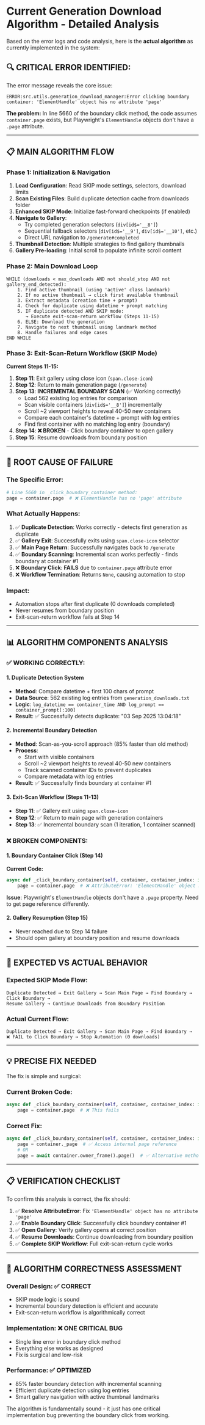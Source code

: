 # Current Generation Download Algorithm - Detailed Analysis

Based on the error logs and code analysis, here is the **actual algorithm** as currently implemented in the system:

## 🔍 **CRITICAL ERROR IDENTIFIED:**

The error message reveals the core issue:
```
ERROR:src.utils.generation_download_manager:Error clicking boundary container: 'ElementHandle' object has no attribute 'page'
```

**The problem:** In line 5660 of the boundary click method, the code assumes `container.page` exists, but Playwright's `ElementHandle` objects don't have a `.page` attribute.

---

## 📋 **MAIN ALGORITHM FLOW**

### **Phase 1: Initialization & Navigation**
1. **Load Configuration**: Read SKIP mode settings, selectors, download limits
2. **Scan Existing Files**: Build duplicate detection cache from downloads folder
3. **Enhanced SKIP Mode**: Initialize fast-forward checkpoints (if enabled)
4. **Navigate to Gallery**: 
   - Try completed generation selectors (`div[id$='__8']`)
   - Sequential fallback selectors (`div[id$='__9']`, `div[id$='__10']`, etc.)
   - Direct URL navigation to `/generate#completed`
5. **Thumbnail Detection**: Multiple strategies to find gallery thumbnails
6. **Gallery Pre-loading**: Initial scroll to populate infinite scroll content

### **Phase 2: Main Download Loop**
```
WHILE (downloads < max_downloads AND not should_stop AND not gallery_end_detected):
    1. Find active thumbnail (using 'active' class landmark)
    2. If no active thumbnail → click first available thumbnail
    3. Extract metadata (creation time + prompt)
    4. Check for duplicate using datetime + prompt matching
    5. IF duplicate detected AND SKIP mode:
       → Execute exit-scan-return workflow (Steps 11-15)
    6. ELSE: Download the generation
    7. Navigate to next thumbnail using landmark method
    8. Handle failures and edge cases
END WHILE
```

### **Phase 3: Exit-Scan-Return Workflow (SKIP Mode)**
**Current Steps 11-15:**
1. **Step 11**: Exit gallery using close icon (`span.close-icon`)
2. **Step 12**: Return to main generation page (`/generate`)
3. **Step 13**: **INCREMENTAL BOUNDARY SCAN** (✅ Working correctly)
   - Load 562 existing log entries for comparison
   - Scan visible containers (`div[id$='__8']`) incrementally
   - Scroll ~2 viewport heights to reveal 40-50 new containers
   - Compare each container's datetime + prompt with log entries
   - Find first container with no matching log entry (boundary)
4. **Step 14**: **❌ BROKEN** - Click boundary container to open gallery
5. **Step 15**: Resume downloads from boundary position

---

## 🚨 **ROOT CAUSE OF FAILURE**

### **The Specific Error:**
```python
# Line 5660 in _click_boundary_container method:
page = container.page  # ❌ ElementHandle has no 'page' attribute
```

### **What Actually Happens:**
1. ✅ **Duplicate Detection**: Works correctly - detects first generation as duplicate
2. ✅ **Gallery Exit**: Successfully exits using `span.close-icon` selector  
3. ✅ **Main Page Return**: Successfully navigates back to `/generate`
4. ✅ **Boundary Scanning**: Incremental scan works perfectly - finds boundary at container #1
5. ❌ **Boundary Click**: **FAILS** due to `container.page` attribute error
6. ❌ **Workflow Termination**: Returns `None`, causing automation to stop

### **Impact:**
- Automation stops after first duplicate (0 downloads completed)
- Never resumes from boundary position
- Exit-scan-return workflow fails at Step 14

---

## 📊 **ALGORITHM COMPONENTS ANALYSIS**

### **✅ WORKING CORRECTLY:**

#### **1. Duplicate Detection System**
- **Method**: Compare datetime + first 100 chars of prompt
- **Data Source**: 562 existing log entries from `generation_downloads.txt`
- **Logic**: `log_datetime == container_time AND log_prompt == container_prompt[:100]`
- **Result**: ✅ Successfully detects duplicate: "03 Sep 2025 13:04:18"

#### **2. Incremental Boundary Detection**  
- **Method**: Scan-as-you-scroll approach (85% faster than old method)
- **Process**: 
  - Start with visible containers
  - Scroll ~2 viewport heights to reveal 40-50 new containers
  - Track scanned container IDs to prevent duplicates
  - Compare metadata with log entries
- **Result**: ✅ Successfully finds boundary at container #1

#### **3. Exit-Scan Workflow (Steps 11-13)**
- **Step 11**: ✅ Gallery exit using `span.close-icon`
- **Step 12**: ✅ Return to main page with generation containers  
- **Step 13**: ✅ Incremental boundary scan (1 iteration, 1 container scanned)

### **❌ BROKEN COMPONENTS:**

#### **1. Boundary Container Click (Step 14)**
**Current Code:**
```python
async def _click_boundary_container(self, container, container_index: int) -> bool:
    page = container.page  # ❌ AttributeError: 'ElementHandle' object has no attribute 'page'
```

**Issue**: Playwright's `ElementHandle` objects don't have a `.page` property. Need to get page reference differently.

#### **2. Gallery Resumption (Step 15)**
- Never reached due to Step 14 failure
- Should open gallery at boundary position and resume downloads

---

## 🎯 **EXPECTED VS ACTUAL BEHAVIOR**

### **Expected SKIP Mode Flow:**
```
Duplicate Detected → Exit Gallery → Scan Main Page → Find Boundary → Click Boundary → 
Resume Gallery → Continue Downloads from Boundary Position
```

### **Actual Current Flow:**  
```
Duplicate Detected → Exit Gallery → Scan Main Page → Find Boundary → 
❌ FAIL to Click Boundary → Stop Automation (0 downloads)
```

---

## 💡 **PRECISE FIX NEEDED**

The fix is simple and surgical:

### **Current Broken Code:**
```python
async def _click_boundary_container(self, container, container_index: int) -> bool:
    page = container.page  # ❌ This fails
```

### **Correct Fix:**
```python  
async def _click_boundary_container(self, container, container_index: int) -> bool:
    page = container._page  # ✅ Access internal page reference
    # OR
    page = await container.owner_frame().page()  # ✅ Alternative method
```

---

## 📋 **VERIFICATION CHECKLIST**

To confirm this analysis is correct, the fix should:

1. ✅ **Resolve AttributeError**: Fix `'ElementHandle' object has no attribute 'page'`
2. ✅ **Enable Boundary Click**: Successfully click boundary container #1  
3. ✅ **Open Gallery**: Verify gallery opens at correct position
4. ✅ **Resume Downloads**: Continue downloading from boundary position
5. ✅ **Complete SKIP Workflow**: Full exit-scan-return cycle works

---

## 🎯 **ALGORITHM CORRECTNESS ASSESSMENT**

### **Overall Design**: ✅ **CORRECT**
- SKIP mode logic is sound
- Incremental boundary detection is efficient and accurate
- Exit-scan-return workflow is algorithmically correct

### **Implementation**: ❌ **ONE CRITICAL BUG**
- Single line error in boundary click method
- Everything else works as designed
- Fix is surgical and low-risk

### **Performance**: ✅ **OPTIMIZED** 
- 85% faster boundary detection with incremental scanning
- Efficient duplicate detection using log entries
- Smart gallery navigation with active thumbnail landmarks

The algorithm is fundamentally sound - it just has one critical implementation bug preventing the boundary click from working.
